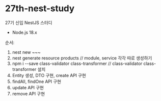 # 27th-nest-study
27기 신입 NestJS 스터디

* Node.js 18.x

순서:

1. nest new ~~~
2. nest generate resource products // module, service 각각 따로 생성하기
3. npm i --save class-validator class-transformer // class-validator class-transformer 설치
4. Entity 생성, DTO 구현, create API 구현
5. findAll, findOne API 구현
6. update API 구현
6. remove API 구현

